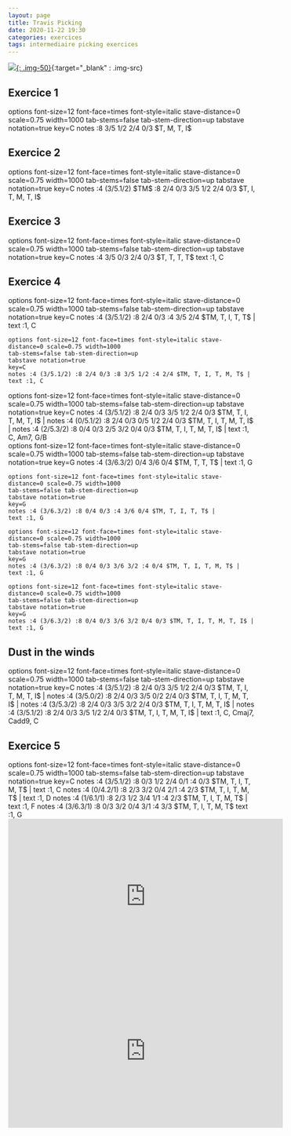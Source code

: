 ```yaml
---
layout: page
title: Travis Picking
date: 2020-11-22 19:30
categories: exercices
tags: intermediaire picking exercices
---
```



[![](https://64.media.tumblr.com/d5134bdea741d1b7e6b6331554fc436d/56a0167bcd53f179-96/s1280x1920/a5fc6d9b6d5952f61f64cd8b8eb81b856e69dc7a.jpg){: .img-50}](https://thedotisblack.com/post/633718396195831808/pen-plotter-drawing-with-mounted-camera-machine){:target="_blank" : .img-src}

## Exercice 1

<div class="vextab-auto" width=1000>
    options font-size=12 font-face=times font-style=italic stave-distance=0 scale=0.75 width=1000
    tab-stems=false tab-stem-direction=up
    tabstave notation=true
    key=C
    notes :8 3/5 1/2 2/4 0/3 $T, M, T, I$
</div>

## Exercice 2

<div class="vextab-auto" width=1000>
    options font-size=12 font-face=times font-style=italic stave-distance=0 scale=0.75 width=1000
    tab-stems=false tab-stem-direction=up
    tabstave notation=true
    key=C
    notes :4 (3/5.1/2) $TM$ :8 2/4 0/3 3/5 1/2 2/4 0/3 $T, I, T, M, T, I$
</div>

## Exercice 3

<div class="vextab-auto" width=1000>
    options font-size=12 font-face=times font-style=italic stave-distance=0 scale=0.75 width=1000
    tab-stems=false tab-stem-direction=up
    tabstave notation=true
    key=C
    notes :4 3/5 0/3 2/4 0/3 $T, T, T, T$
    text :1, C
</div>

## Exercice 4

<div class="vextab-auto" width=1000>
    options font-size=12 font-face=times font-style=italic stave-distance=0 scale=0.75 width=1000
    tab-stems=false tab-stem-direction=up
    tabstave notation=true
    key=C
    notes :4 (3/5.1/2) :8 2/4 0/3 :4 3/5 2/4 $TM, T, I, T, T$ | 
    text :1, C

    options font-size=12 font-face=times font-style=italic stave-distance=0 scale=0.75 width=1000
    tab-stems=false tab-stem-direction=up
    tabstave notation=true
    key=C
    notes :4 (3/5.1/2) :8 2/4 0/3 :8 3/5 1/2 :4 2/4 $TM, T, I, T, M, T$ | 
    text :1, C
</div>

<div class="vextab-auto" width=1000>
    options font-size=12 font-face=times font-style=italic stave-distance=0 scale=0.75 width=1000
    tab-stems=false tab-stem-direction=up
    tabstave notation=true
    key=C
    notes :4 (3/5.1/2) :8 2/4 0/3 3/5 1/2 2/4 0/3 $TM, T, I, T, M, T, I$ | 
    notes :4 (0/5.1/2) :8 2/4 0/3 0/5 1/2 2/4 0/3 $TM, T, I, T, M, T, I$ | 
    notes :4 (2/5.3/2) :8 0/4 0/3 2/5 3/2 0/4 0/3 $TM, T, I, T, M, T, I$ | 
    text :1, C, Am7, G/B 
</div>

<div class="vextab-auto" width=1000>
    options font-size=12 font-face=times font-style=italic stave-distance=0 scale=0.75 width=1000
    tab-stems=false tab-stem-direction=up
    tabstave notation=true
    key=G
    notes :4 (3/6.3/2) 0/4 3/6 0/4 $TM, T, T, T$ | 
    text :1, G

    options font-size=12 font-face=times font-style=italic stave-distance=0 scale=0.75 width=1000
    tab-stems=false tab-stem-direction=up
    tabstave notation=true
    key=G
    notes :4 (3/6.3/2) :8 0/4 0/3 :4 3/6 0/4 $TM, T, I, T, T$ | 
    text :1, G
    
    options font-size=12 font-face=times font-style=italic stave-distance=0 scale=0.75 width=1000
    tab-stems=false tab-stem-direction=up
    tabstave notation=true
    key=G
    notes :4 (3/6.3/2) :8 0/4 0/3 3/6 3/2 :4 0/4 $TM, T, I, T, M, T$ | 
    text :1, G

    options font-size=12 font-face=times font-style=italic stave-distance=0 scale=0.75 width=1000
    tab-stems=false tab-stem-direction=up
    tabstave notation=true
    key=G
    notes :4 (3/6.3/2) :8 0/4 0/3 3/6 3/2 0/4 0/3 $TM, T, I, T, M, T, I$ | 
    text :1, G
</div>

## Dust in the winds

<div class="vextab-auto" width=1000>
    options font-size=12 font-face=times font-style=italic stave-distance=0 scale=0.75 width=1000
    tab-stems=false tab-stem-direction=up
    tabstave notation=true
    key=C
    notes :4 (3/5.1/2) :8 2/4 0/3 3/5 1/2 2/4 0/3 $TM, T, I, T, M, T, I$ | 
    notes :4 (3/5.0/2) :8 2/4 0/3 3/5 0/2 2/4 0/3 $TM, T, I, T, M, T, I$ | 
    notes :4 (3/5.3/2) :8 2/4 0/3 3/5 3/2 2/4 0/3 $TM, T, I, T, M, T, I$ | 
    notes :4 (3/5.1/2) :8 2/4 0/3 3/5 1/2 2/4 0/3 $TM, T, I, T, M, T, I$ | 
    text :1, C, Cmaj7, Cadd9, C
</div>

## Exercice 5

<div class="vextab-auto" width=1000>
    options font-size=12 font-face=times font-style=italic stave-distance=0 scale=0.75 width=1000
    tab-stems=false tab-stem-direction=up
    tabstave notation=true
    key=C
    notes :4 (3/5.1/2) :8 0/3 1/2 2/4 0/1 :4 0/3 $TM, T, I, T, M, T$ | 
    text :1, C
    notes :4 (0/4.2/1) :8 2/3 3/2 0/4 2/1 :4 2/3 $TM, T, I, T, M, T$ | 
    text :1, D
    notes :4 (1/6.1/1) :8 2/3 1/2 3/4 1/1 :4 2/3 $TM, T, I, T, M, T$ | 
    text :1, F
    notes :4 (3/6.3/1) :8 0/3 3/2 0/4 3/1 :4 3/3 $TM, T, I, T, M, T$
    text :1, G
</div>

<iframe width="560" height="315" src="https://www.youtube.com/embed/5FSAWUgWeTw" frameborder="0" allow="accelerometer; autoplay; clipboard-write; encrypted-media; gyroscope; picture-in-picture" allowfullscreen></iframe>

<iframe width="560" height="315" src="https://www.youtube.com/embed/xrc5J99vnQc" frameborder="0" allow="accelerometer; autoplay; clipboard-write; encrypted-media; gyroscope; picture-in-picture" allowfullscreen></iframe>